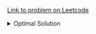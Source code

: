 [Link to problem on Leetcode](https://leetcode.com/problems/max-area-of-island/)


<details><summary>Optimal Solution</summary>

Optimal Solution: TC = `O(N * M)`, SC = `O(N * M)`  

- So we can just use a simple iteration through the grid and look for islands. 
- When we find an island, we can use a recursive helper function (trav) to sum up all the connected pieces of land and return the total land mass of the island.
- As we traverse over the island, we can replace the 1s with 0s to prevent "finding" the same land twice. 
- We can also keep track of the largest island found so far (ans), and after the grid has been fully traversed, we can return ans.

[Editorial Credits](https://leetcode.com/problems/max-area-of-island/discuss/1244552/JS-Python-Java-C%2B%2B-or-Simple-DFS-Recursion-Solution-w-Explanation)


Runtime: `20 ms`, faster than `86.81%`<br>
Memory Usage: `23.6 MB`, less than `42.38%`<br>


<details><summary>Clean Code</summary>

![](https://github.com/archishmanghos/code-images/blob/master/Leetcode/695.png)

</details>

</details>